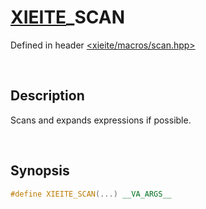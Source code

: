 # [XIEITE](../../macros.md)\_SCAN
Defined in header [<xieite/macros/scan.hpp>](../../../include/xieite/macros/scan.hpp)

&nbsp;

## Description
Scans and expands expressions if possible.

&nbsp;

## Synopsis
```cpp
#define XIEITE_SCAN(...) __VA_ARGS__
```
